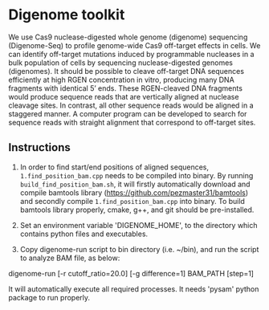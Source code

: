 Digenome toolkit
==

We use Cas9 nuclease-digested whole genome (digenome) sequencing (Digenome-Seq) to profile genome-wide Cas9 off-target effects in cells. We can identify off-target mutations induced by programmable nucleases in a bulk population of cells by sequencing nuclease-digested genomes (digenomes). It should be possible to cleave off-target DNA sequences efficiently at high RGEN concentration in vitro, producing many DNA fragments with identical 5’ ends. These RGEN-cleaved DNA fragments would produce sequence reads that are vertically aligned at nuclease cleavage sites. In contrast, all other sequence reads would be aligned in a staggered manner. A computer program can be developed to search for sequence reads with straight alignment that correspond to off-target sites.

Instructions
--

1. In order to find start/end positions of aligned sequences, `1.find_position_bam.cpp` needs to be compiled into binary. By running `build_find_position_bam.sh`, it will firstly automatically download and compile bamtools library (https://github.com/pezmaster31/bamtools) and secondly compile `1.find_position_bam.cpp` into binary. To build bamtools library properly, cmake, g++, and git should be pre-installed.

2. Set an environment variable 'DIGENOME_HOME', to the directory which contains python files and executables.

3. Copy digenome-run script to bin directory (i.e. ~/bin), and run the script to analyze BAM file, as below:

digenome-run [-r cutoff_ratio=20.0] [-g difference=1] BAM_PATH [step=1]

It will automatically execute all required processes. It needs 'pysam' python package to run properly.

